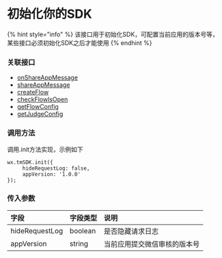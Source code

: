 # 初始化你的SDK

{% hint style="info" %}
该接口用于初始化SDK，可配置当前应用的版本号等，某些接口必须初始化SDK之后才能使用
{% endhint %}

### **关联接口**

* [onShareAppMessage](https://www.yuque.com/eqrk37/gk0pcl/ntp4sq)
* [shareAppMessage](https://www.yuque.com/eqrk37/gk0pcl/in50nh)
* [createFlow](https://www.yuque.com/eqrk37/gk0pcl/gpcbyk)
* [checkFlowIsOpen](https://www.yuque.com/eqrk37/gk0pcl/xvu16v)
* [getFlowConfig](https://www.yuque.com/eqrk37/gk0pcl/okpygt)
* [getJudgeConfig](https://www.yuque.com/eqrk37/gk0pcl/tdc95r)

### **调用方法**

调用.init方法实现，示例如下

```text
wx.tmSDK.init({
     hideRequestLog: false,
     appVersion: '1.0.0'
});
```

### **传入参数**

| 字段 | 字段类型 | 说明 |
| :--- | :--- | :--- |
| hideRequestLog | boolean | 是否隐藏请求日志 |
| appVersion | string | 当前应用提交微信审核的版本号 |

